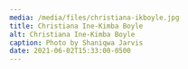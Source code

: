 ```yaml
---
media: /media/files/christiana-ikboyle.jpg
title: Christiana Ine-Kimba Boyle
alt: Christiana Ine-Kimba Boyle
caption: Photo by Shaniqwa Jarvis
date: 2021-06-02T15:33:00-0500
---
```

